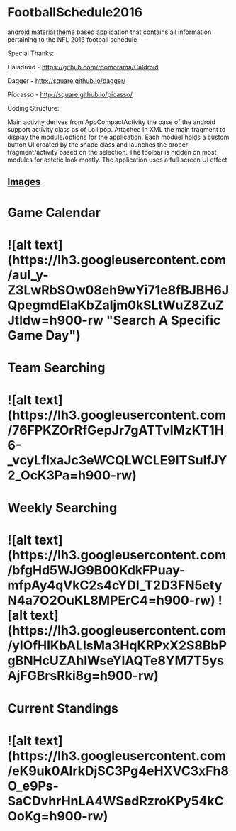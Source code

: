 # FootballSchedule2016
android material theme based application that contains all information pertaining to the NFL 2016 football schedule

Special Thanks:

Caladroid - https://github.com/roomorama/Caldroid

Dagger - http://square.github.io/dagger/

Piccasso - http://square.github.io/picasso/

Coding Structure:

Main activity derives from AppCompactActivity the base of the android support activity class as of Lollipop. Attached in XML the main fragment
to display the module/options for the application. Each moduel holds a custom button UI created by the shape class and launches the proper
fragment/activity based on the selection. The toolbar is hidden on most modules for astetic look mostly. The application uses a full screen UI effect

<h2><u>Images</u></h2>
<h1>Game Calendar<h1>
![alt text](https://lh3.googleusercontent.com/auI_y-Z3LwRbSOw08eh9wYi71e8fBJBH6JQpegmdEIaKbZaljm0kSLtWuZ8ZuZJtldw=h900-rw "Search A Specific Game Day")

<h1>Team Searching<h1>
![alt text](https://lh3.googleusercontent.com/76FPKZOrRfGepJr7gATTvlMzKT1H6-_vcyLfIxaJc3eWCQLWCLE9ITSuIfJY2_OcK3Pa=h900-rw)

<h1>Weekly Searching<h1>
![alt text](https://lh3.googleusercontent.com/bfgHd5WJG9B00KdkFPuay-mfpAy4qVkC2s4cYDI_T2D3FN5etyN4a7O2OuKL8MPErC4=h900-rw)
![alt text](https://lh3.googleusercontent.com/ylOfHlKbALIsMa3HqKRPxX2S8BbPgBNHcUZAhlWseYlAQTe8YM7T5ysAjFGBrsRki8g=h900-rw)

<h1>Current Standings<h1>
![alt text](https://lh3.googleusercontent.com/eK9uk0AlrkDjSC3Pg4eHXVC3xFh8O_e9Ps-SaCDvhrHnLA4WSedRzroKPy54kCOoKg=h900-rw)

